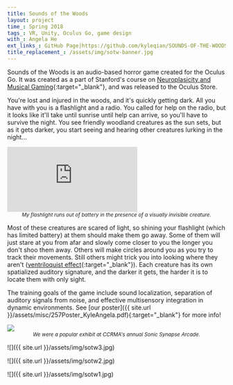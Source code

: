 ```yaml
---
title: Sounds of the Woods
layout: project
time_: Spring 2018
tags_: VR, Unity, Oculus Go, game design
with_: Angela He
ext_links_: GitHub Page|https://github.com/kyleqian/SOUNDS-OF-THE-WOODS;Project Poster|/assets/misc/257Poster_KyleAngela.pdf
title_replacement_: /assets/img/sotw-banner.jpg
---
```


Sounds of the Woods is an audio-based horror game created for the Oculus Go. It was created as a part of Stanford's course on [Neuroplasicity and Musical Gaming](https://ccrma.stanford.edu/courses/257-spring-2018/pages/overview/){:target="_blank"}, and was released to the Oculus Store.

You're lost and injured in the woods, and it's quickly getting dark. All you have with you is a flashlight and a radio. You called for help on the radio, but it looks like it'll take until sunrise until help can arrive, so you'll have to survive the night. You see friendly woodland creatures as the sun sets, but as it gets darker, you start seeing and hearing other creatures lurking in the night...

<p><div class="yt-vid-wrapper"><iframe src="https://www.youtube.com/embed/3kUTf5dbFSs?rel=0&amp;showinfo=0" frameborder="0" allow="encrypted-media" allowfullscreen></iframe></div>
<center><sub><i>My flashlight runs out of battery in the presence of a visually invisible creature.</i></sub></center></p>

Most of these creatures are scared of light, so shining your flashlight (which has limited battery) at them should make them go away. Some of them will just stare at you from afar and slowly come closer to you the longer you don't shoo them away. Others will make circles around you as you try to track their movements. Still others might trick you into looking where they aren't ([ventriloquist effect](https://en.wikipedia.org/wiki/Visual_capture){:target="_blank"}). Each creature has its own spatialized auditory signature, and the darker it gets, the harder it is to locate them with only sight.

The training goals of the game include sound localization, separation of auditory signals from noise, and effective multisensory integration in dynamic environments. See [our poster]({{ site.url }}/assets/misc/257Poster_KyleAngela.pdf){:target="_blank"} for more info!

<p><div class="img-wrapper"><img class="html-image" src="{{ site.url }}/assets/img/sotw-combined.jpg"></div>
<center><sub><i>We were a popular exhibit at CCRMA's annual Sonic Synapse Arcade.</i></sub></center></p>

![]({{ site.url }}/assets/img/sotw3.jpg)

![]({{ site.url }}/assets/img/sotw2.jpg)

![]({{ site.url }}/assets/img/sotw1.jpg)
